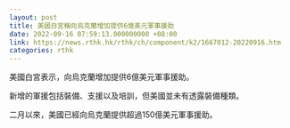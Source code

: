 ```yaml
---
layout: post
title: 美國白宮稱向烏克蘭增加提供6億美元軍事援助
date: 2022-09-16 07:59:13.000000000 +08:00
link: https://news.rthk.hk/rthk/ch/component/k2/1667012-20220916.htm
categories: rthk
---
```


美國白宮表示，向烏克蘭增加提供6億美元軍事援助。

新增的軍援包括裝備、支援以及培訓，但美國並未有透露裝備種類。

二月以來，美國已經向烏克蘭提供超過150億美元軍事援助。
